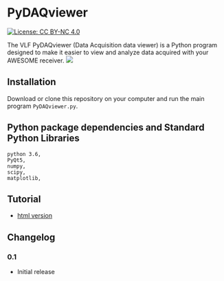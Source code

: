 # PyDAQviewer
[![License: CC BY-NC 4.0](https://img.shields.io/badge/License-CC%20BY--NC%204.0-lightgrey.svg)](http://creativecommons.org/licenses/by-nc/4.0/)  

The VLF PyDAQviewer (Data Acquisition data viewer) is a Python program designed to make it easier to view and analyze data acquired with your AWESOME receiver.
![](https://iswi-tunisia.github.io/PyDAQviewer/docs/imgs/SelectDate_PyDAQviewer.png)
## Installation
Download or clone this repository on your computer and run the main program `PyDAQviewer.py`.

## Python package dependencies and Standard Python Libraries 

    python 3.6,
    PyQt5,
    numpy,
    scipy,
    matplotlib,
    
   
## Tutorial
* [html version](https://iswi-tunisia.github.io/PyDAQviewer/docs/Tutorial.html)

## Changelog

### 0.1
* Initial release
